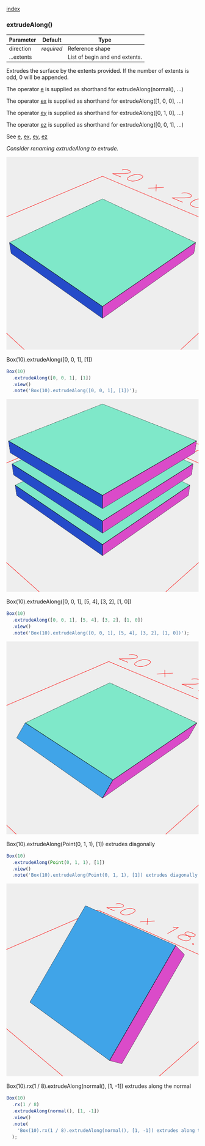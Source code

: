 [index](../../nb/api/index.md)
### extrudeAlong()
Parameter|Default|Type
---|---|---
|direction|_required_|Reference shape
|...extents||List of begin and end extents.

Extrudes the surface by the extents provided.
If the number of extents is odd, 0 will be appended.

The operator [e](../../nb/api/e.md) is supplied as shorthand for extrudeAlong(normal(), ...)

The operator [ex](../../nb/api/ex.md) is supplied as shorthand for extrudeAlong([1, 0, 0], ...)

The operator [ey](../../nb/api/ey.md) is supplied as shorthand for extrudeAlong([0, 1, 0], ...)

The operator [ez](../../nb/api/ez.md) is supplied as shorthand for extrudeAlong([0, 0, 1], ...)

See [e](../../nb/api/e.nb), [ex](#https://raw.githubusercontent.com/jsxcad/JSxCAD/master/nb/api/ex.nb), [ey](#https://raw.githubusercontent.com/jsxcad/JSxCAD/master/nb/api/ey.nb), [ez](#https://raw.githubusercontent.com/jsxcad/JSxCAD/master/nb/api/ez.md)

_Consider renaming extrudeAlong to extrude._

![Image](extrudeAlong.md.$2.png)

Box(10).extrudeAlong([0, 0, 1], [1])

```JavaScript
Box(10)
  .extrudeAlong([0, 0, 1], [1])
  .view()
  .note('Box(10).extrudeAlong([0, 0, 1], [1])');
```

![Image](extrudeAlong.md.$3.png)

Box(10).extrudeAlong([0, 0, 1], [5, 4], [3, 2], [1, 0])

```JavaScript
Box(10)
  .extrudeAlong([0, 0, 1], [5, 4], [3, 2], [1, 0])
  .view()
  .note('Box(10).extrudeAlong([0, 0, 1], [5, 4], [3, 2], [1, 0])');
```

![Image](extrudeAlong.md.$4.png)

Box(10).extrudeAlong(Point(0, 1, 1), [1]) extrudes diagonally

```JavaScript
Box(10)
  .extrudeAlong(Point(0, 1, 1), [1])
  .view()
  .note('Box(10).extrudeAlong(Point(0, 1, 1), [1]) extrudes diagonally');
```

![Image](extrudeAlong.md.$5.png)

Box(10).rx(1 / 8).extrudeAlong(normal(), [1, -1]) extrudes along the normal

```JavaScript
Box(10)
  .rx(1 / 8)
  .extrudeAlong(normal(), [1, -1])
  .view()
  .note(
    'Box(10).rx(1 / 8).extrudeAlong(normal(), [1, -1]) extrudes along the normal'
  );
```
